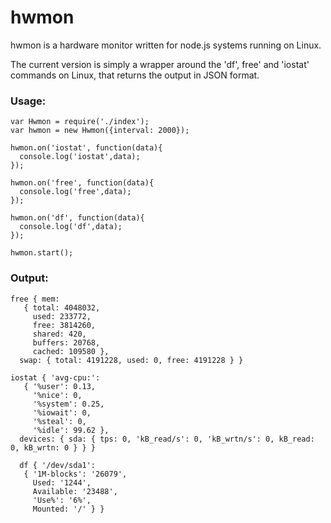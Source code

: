 # hwmon
hwmon is a hardware monitor written for node.js systems running on Linux.

The current version is simply a wrapper around the 'df', free' and 'iostat' commands on Linux, that returns the output in JSON format.

### Usage: 

```
var Hwmon = require('./index');
var hwmon = new Hwmon({interval: 2000});

hwmon.on('iostat', function(data){
  console.log('iostat',data);
});

hwmon.on('free', function(data){
  console.log('free',data);
});

hwmon.on('df', function(data){
  console.log('df',data);
});

hwmon.start();
```

### Output:
```
free { mem:
   { total: 4048032,
     used: 233772,
     free: 3814260,
     shared: 420,
     buffers: 20768,
     cached: 109580 },
  swap: { total: 4191228, used: 0, free: 4191228 } }
  
iostat { 'avg-cpu:':
   { '%user': 0.13,
     '%nice': 0,
     '%system': 0.25,
     '%iowait': 0,
     '%steal': 0,
     '%idle': 99.62 },
  devices: { sda: { tps: 0, 'kB_read/s': 0, 'kB_wrtn/s': 0, kB_read: 0, kB_wrtn: 0 } } }

  df { '/dev/sda1':
   { '1M-blocks': '26079',
     Used: '1244',
     Available: '23488',
     'Use%': '6%',
     Mounted: '/' } }
 
 ```
